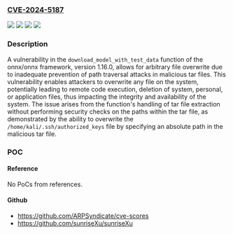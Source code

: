 ### [CVE-2024-5187](https://cve.mitre.org/cgi-bin/cvename.cgi?name=CVE-2024-5187)
![](https://img.shields.io/static/v1?label=Product&message=onnx%2Fonnx&color=blue)
![](https://img.shields.io/static/v1?label=Version&message=1.16.0%20&color=brightgreen)
![](https://img.shields.io/static/v1?label=Version&message=unspecified%20&color=brightgreen)
![](https://img.shields.io/static/v1?label=Vulnerability&message=CWE-22%20Improper%20Limitation%20of%20a%20Pathname%20to%20a%20Restricted%20Directory%20('Path%20Traversal')&color=brightgreen)

### Description

A vulnerability in the `download_model_with_test_data` function of the onnx/onnx framework, version 1.16.0, allows for arbitrary file overwrite due to inadequate prevention of path traversal attacks in malicious tar files. This vulnerability enables attackers to overwrite any file on the system, potentially leading to remote code execution, deletion of system, personal, or application files, thus impacting the integrity and availability of the system. The issue arises from the function's handling of tar file extraction without performing security checks on the paths within the tar file, as demonstrated by the ability to overwrite the `/home/kali/.ssh/authorized_keys` file by specifying an absolute path in the malicious tar file.

### POC

#### Reference
No PoCs from references.

#### Github
- https://github.com/ARPSyndicate/cve-scores
- https://github.com/sunriseXu/sunriseXu

